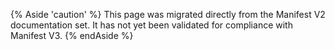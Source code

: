 {% Aside 'caution' %}
This page was migrated directly from the Manifest V2 documentation set. It has not yet
been validated for compliance with Manifest V3.
{% endAside %}

